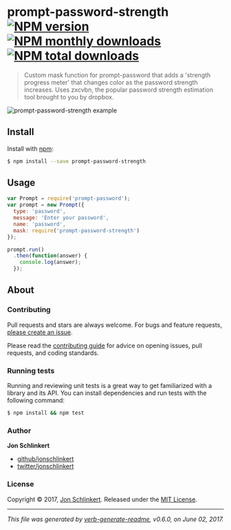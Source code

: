 # prompt-password-strength [![NPM version](https://img.shields.io/npm/v/prompt-password-strength.svg?style=flat)](https://www.npmjs.com/package/prompt-password-strength) [![NPM monthly downloads](https://img.shields.io/npm/dm/prompt-password-strength.svg?style=flat)](https://npmjs.org/package/prompt-password-strength) [![NPM total downloads](https://img.shields.io/npm/dt/prompt-password-strength.svg?style=flat)](https://npmjs.org/package/prompt-password-strength)

> Custom mask function for prompt-password that adds a 'strength progress meter' that changes color as the password strength increases. Uses zxcvbn, the popular password strength estimation tool brought to you by dropbox.

![prompt-password-strength example](https://raw.githubusercontent.com/enquirer/prompt-password-strength/master/example.gif)

## Install

Install with [npm](https://www.npmjs.com/):

```sh
$ npm install --save prompt-password-strength
```

## Usage

```js
var Prompt = require('prompt-password');
var prompt = new Prompt({
  type: 'password',
  message: 'Enter your password',
  name: 'password',
  mask: require('prompt-password-strength')
});

prompt.run()
  .then(function(answer) {
    console.log(answer);
  });
```

## About

### Contributing

Pull requests and stars are always welcome. For bugs and feature requests, [please create an issue](../../issues/new).

Please read the [contributing guide](.github/contributing.md) for advice on opening issues, pull requests, and coding standards.

### Running tests

Running and reviewing unit tests is a great way to get familiarized with a library and its API. You can install dependencies and run tests with the following command:

```sh
$ npm install && npm test
```

### Author

**Jon Schlinkert**

* [github/jonschlinkert](https://github.com/jonschlinkert)
* [twitter/jonschlinkert](https://twitter.com/jonschlinkert)

### License

Copyright © 2017, [Jon Schlinkert](https://github.com/jonschlinkert).
Released under the [MIT License](LICENSE).

***

_This file was generated by [verb-generate-readme](https://github.com/verbose/verb-generate-readme), v0.6.0, on June 02, 2017._